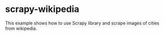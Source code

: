# scrapy-wikipedia
  This example shows how to use Scrapy library and scrape images of cities from wikipedia.
